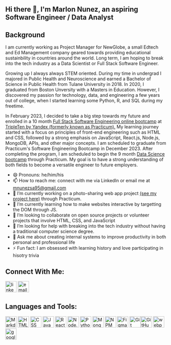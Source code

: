 ## Hi there 👋, I'm Marlon Nunez, an aspiring Software Engineer / Data Analyst

## Background 
I am currently working as Project Manager for NewGlobe, a small Edtech and Ed Management company geared towards providing educational sustainbility in countries around the world. Long term, I am hoping to break into the tech industry as a Data Scientist or Full Stack Software Engineer.

Growing up I always always STEM oriented. During my time in undergrad I majored in Public Health and Neuroscience and earned a Bachelor of Science in Public Health from Tulane University in 2018. In 2020, I graduated from Boston Unversity with a Masters in Education. However, I discovered my passion for technology, data, and engineering a few years out of college, when I started learning some Python, R, and SQL during my freetime. 

In February 2023, I decided to take a big step towards my future and enrolled in a 10 month [Full Stack Software Engineering online bootcamp](https://practicum.com/software-engineer/?form_position=%2F&gaid=940678093.1681249137) at [TripleTen by Yandex (formerly known as Practicum).](https://practicum.com/) My learning journey started with a focus on principles of front-end engineering such as HTML and CSS, followed by a strong emphasis on JavaScript, React.js, Node.js, MongoDB, APIs, and other major concepts. I am scheduled to graduate from Practicum's Software Engineering Bootcamp in December 2023. After completing the program, I am scheduled to begin the 9 month [Data Science bootcamp](https://practicum.com/data-science/?form_position=%2Fsoftware-engineer%2F&gaid=940678093.1681249137) through Practicum. My goal is to have a strong understanding of both fields to become a versatile engineer to future employers.

- 😄 Pronouns: he/him/his
- 📫 How to reach me: connect with me via LinkedIn or email me at mnunezsa95@gmail.com
- 🔭 I’m currently working on a photo-sharing web app project [(see my project here)](https://mnunezsa95.github.io/se_project_aroundtheus/) through Practicum.
- 🌱 I’m currently learning how to make websites interactive by targetting the DOM through JS.
- 👯 I’m looking to collaborate on open source projects or volunteer projects that involve HTML, CSS, and JavaScript
- 🤔 I’m looking for help with breaking into the tech industry without having a traditional computer science degree.
- 💬 Ask me about creating internal systems to improve productivity in both personal and professional life
- ⚡ Fun fact: I am obsessed with learning history and love participating in hisotry trivia

## Connect With Me:
[<img alt="linkedin logo" src="https://www.logo.wine/a/logo/LinkedIn/LinkedIn-Icon-Logo.wine.svg" style="height: 35px" style="width: 35px">](https://www.linkedin.com/in/marlon-nunez-35ba43b4/) [<img alt="email symbol" src="https://upload.wikimedia.org/wikipedia/commons/thumb/7/7e/Gmail_icon_%282020%29.svg/2560px-Gmail_icon_%282020%29.svg.png" style="height: 35px" style="width: 35px">](mailto:mnunezsa95@gmail.com)

## Languages and Tools:
[<img alt="Markdown logo" src="https://d33wubrfki0l68.cloudfront.net/f1f475a6fda1c2c4be4cac04033db5c3293032b4/513a4/assets/images/markdown-mark-white.svg" style="height: 35px" style="width: 35px">](https://www.markdownguide.org/)  [<img alt="HTML logo" src="https://upload.wikimedia.org/wikipedia/commons/thumb/3/38/HTML5_Badge.svg/512px-HTML5_Badge.svg.png?20110131171049" style="height: 35px" style="width: 35px">](https://developer.mozilla.org/en-US/docs/Web/HTML)  [<img alt="CSS logo" src="https://upload.wikimedia.org/wikipedia/commons/6/62/CSS3_logo.svg" style="height: 35px" style="width: 35px">](https://developer.mozilla.org/en-US/docs/Web/CSS)  [<img alt="JavaScript logo" src="https://upload.wikimedia.org/wikipedia/commons/thumb/6/6a/JavaScript-logo.png/600px-JavaScript-logo.png?20120221235433" style="height: 35px" style="width: 35px">](https://developer.mozilla.org/en-US/docs/Web/JavaScript) [<img alt="React logo" src="https://upload.wikimedia.org/wikipedia/commons/thumb/a/a7/React-icon.svg/512px-React-icon.svg.png?20220125121207" style="height: 35px" style="width: 35px">](https://react.dev/)  [<img alt="Node.js logo" src="https://upload.wikimedia.org/wikipedia/commons/thumb/d/d9/Node.js_logo.svg/590px-Node.js_logo.svg.png?20170401104355" style="height: 35px" style="width: 35px">](https://nodejs.org/en)  [<img alt="Python logo" src="https://upload.wikimedia.org/wikipedia/commons/thumb/c/c3/Python-logo-notext.svg/1200px-Python-logo-notext.svg.png" style="height: 35px" style="width: 35px">](https://www.python.org/) [<img alt="MongoDB logo" src="https://cdn.worldvectorlogo.com/logos/mongodb-icon-1.svg" style="height: 35px" style="width: 35px">](https://www.mongodb.com/)  [<img alt="NPM logo" src="https://upload.wikimedia.org/wikipedia/commons/thumb/d/db/Npm-logo.svg/540px-Npm-logo.svg.png?20140904162625" style="height: 35px" style="width: 35px">](https://www.npmjs.com/) [<img alt="Figma logo" src="https://upload.wikimedia.org/wikipedia/commons/thumb/3/33/Figma-logo.svg/400px-Figma-logo.svg.png?20190122211436" style="height: 35px" style="width: 35px">](https://www.figma.com/community)  [<img alt="Git logo" src="https://upload.wikimedia.org/wikipedia/commons/thumb/3/3f/Git_icon.svg/97px-Git_icon.svg.png?20220905010122" style="height: 35px" style="width: 35px">](https://git-scm.com/)[<img alt="GitHub logo" src="https://github.githubassets.com/images/modules/logos_page/GitHub-Mark.png" style="height: 35px" style="width: 35px">](https://github.com/)  [<img alt="webpack logo" src="https://raw.githubusercontent.com/webpack/media/master/logo/icon.png" style="height: 35px" style="width: 35px">](https://webpack.js.org/)  [<img alt="google cloud logo" src="https://seeklogo.com/images/G/google-cloud-logo-ADE788217F-seeklogo.com.png" style="height: 35px" style="width: 35px">](https://cloud.google.com/)
